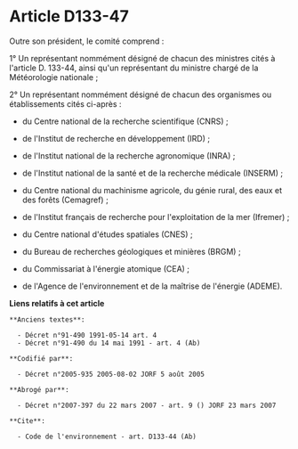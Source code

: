# Article D133-47

Outre son président, le comité comprend :

1° Un représentant nommément désigné de chacun des ministres cités à l'article D. 133-44, ainsi qu'un représentant du
ministre chargé de la Météorologie nationale ;

2° Un représentant nommément désigné de chacun des organismes ou établissements cités ci-après :

- du Centre national de la recherche scientifique (CNRS) ;

- de l'Institut de recherche en développement (IRD) ;

- de l'Institut national de la recherche agronomique (INRA) ;

- de l'Institut national de la santé et de la recherche médicale (INSERM) ;

- du Centre national du machinisme agricole, du génie rural, des eaux et des forêts (Cemagref) ;

- de l'Institut français de recherche pour l'exploitation de la mer (Ifremer) ;

- du Centre national d'études spatiales (CNES) ;

- du Bureau de recherches géologiques et minières (BRGM) ;

- du Commissariat à l'énergie atomique (CEA) ;

- de l'Agence de l'environnement et de la maîtrise de l'énergie (ADEME).

**Liens relatifs à cet article**

	**Anciens textes**:

	  - Décret n°91-490 1991-05-14 art. 4
	  - Décret n°91-490 du 14 mai 1991 - art. 4 (Ab)

	**Codifié par**:

	  - Décret n°2005-935 2005-08-02 JORF 5 août 2005

	**Abrogé par**:

	  - Décret n°2007-397 du 22 mars 2007 - art. 9 () JORF 23 mars 2007

	**Cite**:

	  - Code de l'environnement - art. D133-44 (Ab)
